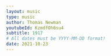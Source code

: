 ```yaml
---
layout: music
type: music
author: Thomas Newman
youtubeId: KzmdfOh6su4
subtitle: 1917
# All dates must be YYYY-MM-DD format!
date: 2021-10-23
---
```


